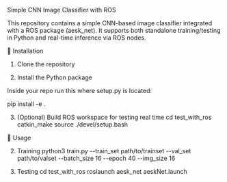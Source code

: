 Simple CNN Image Classifier with ROS

This repository contains a simple CNN-based image classifier integrated with a ROS package (aesk_net).
It supports both standalone training/testing in Python and real-time inference via ROS nodes.

🚀 Installation
1. Clone the repository

2. Install the Python package

Inside your repo run this where setup.py is located:

pip install -e .

3. (Optional) Build ROS workspace for testing real time 
cd test_with_ros
catkin_make
source ./devel/setup.bash

🧠 Usage

2. Training
python3 train.py --train_set path/to/trainset --val_set path/to/valset --batch_size 16 --epoch 40 --img_size 16 

3. Testing
cd test_with_ros
roslaunch aesk_net aeskNet.launch

